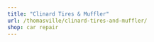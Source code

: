 ```yaml
---
title: "Clinard Tires & Muffler"
url: /thomasville/clinard-tires-and-muffler/
shop: car repair
---
```


